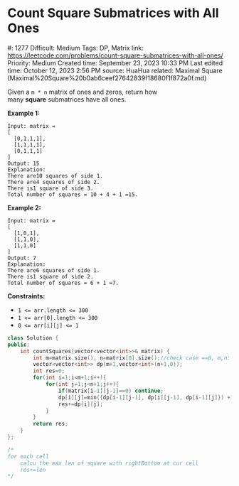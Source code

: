 # Count Square Submatrices with All Ones

#: 1277
Difficult: Medium
Tags: DP, Matrix
link: https://leetcode.com/problems/count-square-submatrices-with-all-ones/
Priority: Medium
Created time: September 23, 2023 10:33 PM
Last edited time: October 12, 2023 2:56 PM
source: HuaHua
related: Maximal Square (Maximal%20Square%20b0ab6ceef27642839f18680f1f872a0f.md)

Given a `m * n` matrix of ones and zeros, return how many **square** submatrices have all ones.

**Example 1:**

```
Input: matrix =
[
  [0,1,1,1],
  [1,1,1,1],
  [0,1,1,1]
]
Output: 15
Explanation:
There are10 squares of side 1.
There are4 squares of side 2.
There is1 square of side 3.
Total number of squares = 10 + 4 + 1 =15.

```

**Example 2:**

```
Input: matrix =
[
  [1,0,1],
  [1,1,0],
  [1,1,0]
]
Output: 7
Explanation:
There are6 squares of side 1.
There is1 square of side 2.
Total number of squares = 6 + 1 =7.

```

**Constraints:**

- `1 <= arr.length <= 300`
- `1 <= arr[0].length <= 300`
- `0 <= arr[i][j] <= 1`

```cpp
class Solution {
public:
    int countSquares(vector<vector<int>>& matrix) {
        int m=matrix.size(), n=matrix[0].size();//check case ==0, m,n: 1~300, val:0or1
        vector<vector<int>> dp(m+1,vector<int>(n+1,0));
        int res=0;
        for(int i=1;i<m+1;i++){
            for(int j=1;j<n+1;j++){
                if(matrix[i-1][j-1]==0) continue;
                dp[i][j]=min({dp[i-1][j-1], dp[i][j-1], dp[i-1][j]}) +1;
                res+=dp[i][j];
            }
        }
        return res;
    }
};

/*
for each cell
    calcu the max len of square with rightBottom at cur cell
    res+=len
*/
```